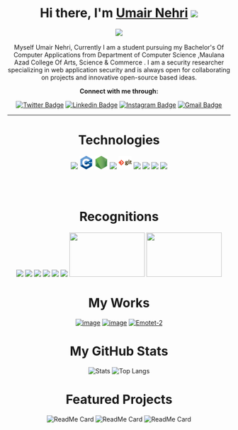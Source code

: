 <h1 align="center">Hi there, I'm <a href="https://umair9747.github.io/" target="_blank">Umair Nehri</a> <img
src="https://media.giphy.com/media/mA28dHGEU8Us36wEYJ/giphy.gif" height="32" /></h1> 
<div align="center">
<img src="https://storage.googleapis.com/gweb-uniblog-publish-prod/original_images/Dino_non-birthday_version.gif">
  </div>
  <div align="center">
  <p>Myself Umair Nehri, Currently I am a student pursuing my Bachelor's Of Computer Applications from Department of Computer Science ,Maulana Azad College Of Arts, Science & Commerce . I am a security researcher specializing in web application security and is always open for collaborating on projects and innovative open-source based ideas.</p>
  
  <p><b>Connect with me through:</b></p>
  
[![Twitter Badge](https://img.shields.io/badge/-UmairNehri-blue?style=flat-square&logo=twitter&logoColor=white&link=https://twitter.com/0x9747)](https://twitter.com/0x9747)
[![Linkedin Badge](https://img.shields.io/badge/-UmairNehri-blue?style=flat-square&logo=Linkedin&logoColor=white&link=https://www.linkedin.com/in/umair-nehri-49699317a/)](https://www.linkedin.com/in/umair-nehri-49699317a/)
[![Instagram Badge](https://img.shields.io/badge/-umairnehri9747-purple?style=flat-square&logo=instagram&logoColor=white&link=https://www.instagram.com/umairnehri9747)](https://www.instagram.com/umairnehri9747)
[![Gmail Badge](https://img.shields.io/badge/-umairnehri9747@gmail.com-c14438?style=flat-square&logo=Gmail&logoColor=white&link=mailto:umairnehri9747@gmail.com)](mailto:umairnehri9747@gmail.com)

<hr>

<h1>Technologies</h1>

<img height="30" src="https://upload.wikimedia.org/wikipedia/commons/thumb/2/20/Bash_Logo_black_and_white_icon_only.svg/1200px-Bash_Logo_black_and_white_icon_only.svg.png">
<img height="30" src="https://raw.githubusercontent.com/github/explore/80688e429a7d4ef2fca1e82350fe8e3517d3494d/topics/cpp/cpp.png">
<img height="30" src="https://raw.githubusercontent.com/github/explore/80688e429a7d4ef2fca1e82350fe8e3517d3494d/topics/nodejs/nodejs.png">
<img height="30" src="https://www.docker.com/sites/default/files/d8/styles/role_icon/public/2019-07/Moby-logo.png">
<img height="30" src="https://raw.githubusercontent.com/github/explore/80688e429a7d4ef2fca1e82350fe8e3517d3494d/topics/git/git.png">
<img height="30" src="https://camo.githubusercontent.com/98ed65187a84ecf897273d9fa18118ce45845057/68747470733a2f2f7261772e6769746875622e636f6d2f676f6c616e672d73616d706c65732f676f706865722d766563746f722f6d61737465722f676f706865722e706e67">

<img height="30" src="https://seeklogo.com/images/C/css3-logo-8724075274-seeklogo.com.png">
<img height="30" src="https://upload.wikimedia.org/wikipedia/commons/thumb/b/b2/Bootstrap_logo.svg/480px-Bootstrap_logo.svg.png">
<img height="30" src="https://react.semantic-ui.com/logo.png">

<br><br>
  
  
<h1>Recognitions</h1>

<img height="100" src="https://www.thehaguesecuritydelta.com/media/com_hsd/partner/134/logo/Schermafbeelding-2018-08-31-om-16-40-55.png">
<img height="100" src="https://upload.wikimedia.org/wikipedia/commons/thumb/e/e0/United_States_Department_of_Defense_Seal.svg/1200px-United_States_Department_of_Defense_Seal.svg.png">
<img height="100" src="https://www.iofc.ch/sites/default/files/2019-09/UN%20logo%20colour%20blue.png">
<img height="100" src="https://miro.medium.com/max/3150/1*KYCrre6RoAL-igNsU99Xdw.png">
<img height="100" src="https://www.cert.ssi.gouv.fr/images/logo_anssi.png">
<img height="100" src="https://cert.br/images/logo-cert.png">
<img height="100" width="170" src="https://upload.wikimedia.org/wikipedia/commons/thumb/5/51/IBM_logo.svg/1000px-IBM_logo.svg.png">
<img height="100" width="170" src="https://seeklogo.com/images/H/hotstar-logo-6A3E165CC3-seeklogo.com.png">

<h1>My Works</h1>

<a href="https://community.secarmy.org/analysis-of-malware-campaigns-related-to-covid-19/"><img src="https://i.ibb.co/X8Gk9jM/image.png" alt="image" border="0"></a>
<a href="https://community.secarmy.org/evilnum-apt-group-and-its-malware/"><img height="178" src="https://i.ibb.co/Fmb9dd0/image.png" alt="image" border="0"></a>
<a href="https://medium.com/@AndyInfoSec/emotet-is-back-c8cea10cb612"><img src="https://i.ibb.co/qk0TxfT/Emotet-2.png" alt="Emotet-2" border="0" width="300" height="178"></a>
<br>
<h1>My GitHub Stats</h1>

![Stats](https://github-readme-stats.vercel.app/api?username=umair9747&show_icons=true&hide_border=true&theme=radical)
![Top Langs](https://github-readme-stats.vercel.app/api/top-langs/?username=umair9747&theme=radical&layout=compact)
<br>
<h1>Featured Projects</h1>

![ReadMe Card](https://github-readme-stats.vercel.app/api/pin/?username=umair9747&repo=Staticot&theme=radical)
![ReadMe Card](https://github-readme-stats.vercel.app/api/pin/?username=umair9747&repo=yara-rules&theme=radical)
![ReadMe Card](https://github-readme-stats.vercel.app/api/pin/?username=umair9747&repo=Plixy&theme=radical)

</div>

